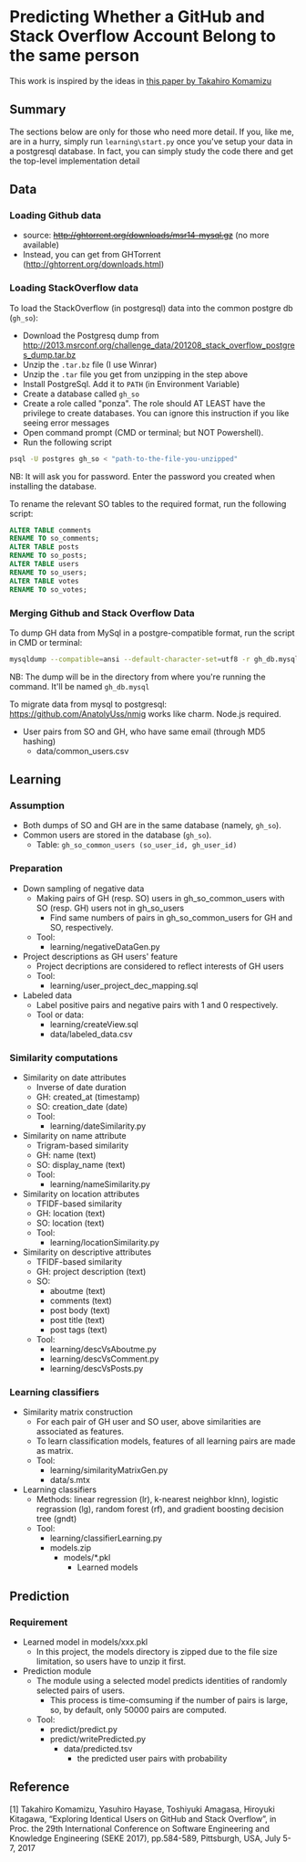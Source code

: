 # Predicting Whether a GitHub and Stack Overflow Account Belong to the same person

This work is inspired by the ideas in [this paper by Takahiro Komamizu](http://dx.doi.org/10.18293/SEKE2017-109)


## Summary
The sections below are only for those who need more detail. If you, like me, are in a hurry, simply run `learning\start.py` once you've setup your data in a postgresql database. In fact, you can simply study the code there and get the top-level implementation detail


## Data 

### Loading Github data
- source: ~~http://ghtorrent.org/downloads/msr14-mysql.gz~~ (no more available)
- Instead, you can get from GHTorrent (http://ghtorrent.org/downloads.html)

### Loading StackOverflow data
To load the StackOverflow (in postgresql) data into the common postgre db (`gh_so`):
- Download the Postgresq dump from http://2013.msrconf.org/challenge_data/201208_stack_overflow_postgres_dump.tar.bz
- Unzip the `.tar.bz` file (I use Winrar)
- Unzip the `.tar` file you get from unzipping in the step above
- Install PostgreSql. Add it to `PATH` (in Environment Variable)
- Create a database called `gh_so`
- Create a role called "ponza". The role should AT LEAST have the privilege to create databases. You can ignore this instruction if you like seeing error messages
- Open command prompt (CMD or terminal; but NOT Powershell). 
- Run the following script
```bash
psql -U postgres gh_so < "path-to-the-file-you-unzipped"
```
NB: It will ask you for password. Enter the password you created when installing the database.

To rename the relevant SO tables to the required format, run the following script:
```sql
ALTER TABLE comments
RENAME TO so_comments;
ALTER TABLE posts
RENAME TO so_posts;
ALTER TABLE users
RENAME TO so_users;
ALTER TABLE votes
RENAME TO so_votes;
```

### Merging Github and Stack Overflow Data
To dump GH data from MySql in a postgre-compatible format, run the script in CMD or terminal:
```bash
mysqldump --compatible=ansi --default-character-set=utf8 -r gh_db.mysql -u root -p gh_db
```

NB: The dump will be in the directory from where you're running the command. It'll be named `gh_db.mysql`

To migrate data from mysql to postgresql:
	https://github.com/AnatolyUss/nmig works like charm. Node.js required.

- User pairs from SO and GH, who have same email (through MD5 hashing)
  - data/common_users.csv

## Learning

### Assumption
- Both dumps of SO and GH are in the same database (namely, `gh_so`).
- Common users are stored in the database (`gh_so`).
	- Table: `gh_so_common_users (so_user_id, gh_user_id)`

### Preparation
- Down sampling of negative data
	- Making pairs of GH (resp. SO) users in gh_so_common_users with SO (resp. GH) users not in gh_so_users 
		- Find same numbers of pairs in gh_so_common_users for GH and SO, respectively.
	- Tool:
		- learning/negativeDataGen.py
- Project descriptions as GH users' feature
	- Project decriptions are considered to reflect interests of GH users 
	- Tool:
		- learning/user_project_dec_mapping.sql
- Labeled data
	- Label positive pairs and negative pairs with 1 and 0 respectively.
	- Tool or data:
		- learning/createView.sql
		- data/labeled_data.csv

### Similarity computations
- Similarity on date attributes
	- Inverse of date duration
	- GH: created_at (timestamp)
	- SO: creation_date (date)
	- Tool:
		- learning/dateSimilarity.py
- Similarity on name attribute
	- Trigram-based similarity
	- GH: name (text)
	- SO: display_name (text)
	- Tool:
		- learning/nameSimilarity.py
- Similarity on location attributes
	- TFIDF-based similarity 
	- GH: location (text)
	- SO: location (text)
	- Tool:
		- learning/locationSimilarity.py
- Similarity on descriptive attributes
	- TFIDF-based similarity
	- GH: project description (text)
	- SO:
		- aboutme (text)
		- comments (text)
		- post body (text)
		- post title (text)
		- post tags (text)
	- Tool:
		- learning/descVsAboutme.py
		- learning/descVsComment.py
		- learning/descVsPosts.py

### Learning classifiers
- Similarity matrix construction
	- For each pair of GH user and SO user, above similarities are associated as features. 
	- To learn classification models, features of all learning pairs are made as matrix.
	- Tool:
		- learning/similarityMatrixGen.py
		- data/s.mtx
- Learning classifiers
	- Methods: linear regression (lr), k-nearest neighbor klnn), logistic regrassion (lg),
		random forest (rf), and gradient boosting decision tree (gndt)
	- Tool:
		- learning/classifierLearning.py
		- models.zip
			- models/*.pkl
				- Learned models


## Prediction

### Requirement
- Learned model in models/xxx.pkl
	- In this project, the models directory is zipped due to the file size limitation,
		so users have to unzip it first.
- Prediction module
	- The module using a selected model predicts identities of randomly selected pairs of users. 
		- This process is time-comsuming if the number of pairs is large, so, by default,
			only 50000 pairs are computed. 
	- Tool:
		- predict/predict.py
		- predict/writePredicted.py
			- data/predicted.tsv
				- the predicted user pairs with probability


## Reference
[1] Takahiro Komamizu, Yasuhiro Hayase, Toshiyuki Amagasa, Hiroyuki Kitagawa, 
“Exploring Identical Users on GitHub and Stack Overflow”, 
in Proc. the 29th International Conference on Software Engineering and Knowledge Engineering (SEKE 2017), 
pp.584-589, Pittsburgh, USA, July 5-7, 2017